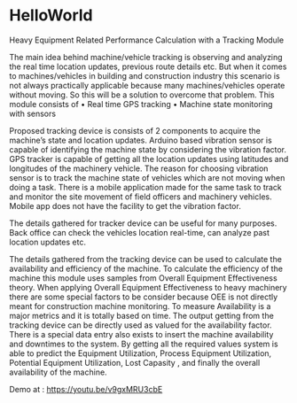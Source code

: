 # HelloWorld

Heavy Equipment Related Performance Calculation with a Tracking Module 

The main idea behind machine/vehicle tracking is observing and analyzing the real time location updates, previous route details etc. But when it comes to machines/vehicles in building and construction industry this scenario is not always practically applicable because many machines/vehicles operate without moving. So this will be a solution to overcome that problem. This module consists of
•	Real time GPS tracking
•	Machine state monitoring with sensors
 

Proposed tracking device is consists of 2 components to acquire the machine’s state and location updates. Arduino based vibration sensor is capable of identifying the machine state by considering the vibration factor. GPS tracker is capable of getting all the location updates using latitudes and longitudes of the machinery vehicle. The reason for choosing vibration sensor is to track the machine state of vehicles which are not moving when doing a task. There is a mobile application made for the same task to track and monitor the site movement of field officers and machinery vehicles. Mobile app does not have the facility to get the vibration factor.

The details gathered for tracker device can be useful for many purposes. Back office can check the vehicles location real-time, can analyze past location updates etc.

The details gathered from the tracking device can be used to calculate the availability and efficiency of the machine. To calculate the efficiency of the machine this module uses samples from Overall Equipment Effectiveness theory. When applying Overall Equipment Effectiveness to heavy machinery there are some special factors to be consider because OEE is not directly meant for construction machine monitoring. To measure Availability is a major metrics and it is totally based on time. The output getting from the tracking device can be directly used as valued for the availability factor. There is a special data entry also exists to insert the machine availability and downtimes to the system. By getting all the required values system is able to predict the 
Equipment Utilization,
Process Equipment Utilization,
Potential Equipment Utilization,
Lost Capasity ,
and finally the overall availability of the machine.

Demo at : https://youtu.be/v9gxMRU3cbE
